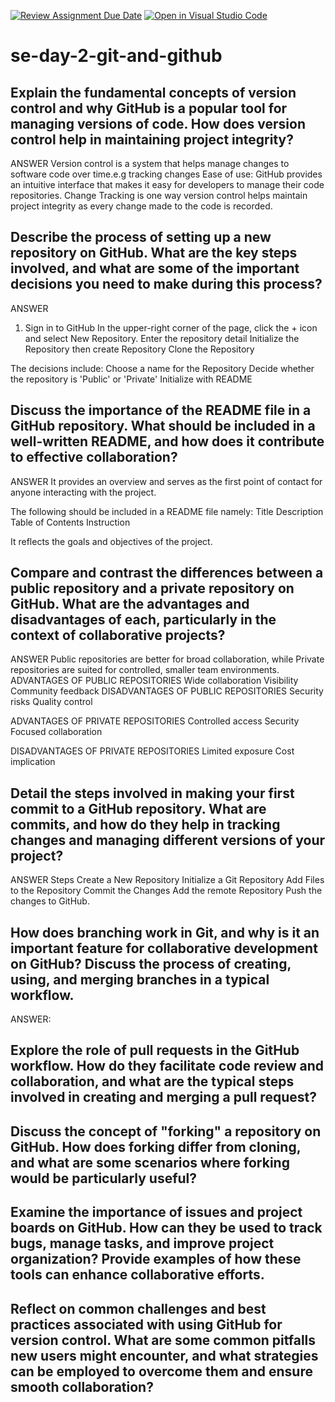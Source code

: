 [![Review Assignment Due Date](https://classroom.github.com/assets/deadline-readme-button-22041afd0340ce965d47ae6ef1cefeee28c7c493a6346c4f15d667ab976d596c.svg)](https://classroom.github.com/a/8wgCKhpZ)
[![Open in Visual Studio Code](https://classroom.github.com/assets/open-in-vscode-2e0aaae1b6195c2367325f4f02e2d04e9abb55f0b24a779b69b11b9e10269abc.svg)](https://classroom.github.com/online_ide?assignment_repo_id=16128462&assignment_repo_type=AssignmentRepo)
# se-day-2-git-and-github
## Explain the fundamental concepts of version control and why GitHub is a popular tool for managing versions of code. How does version control help in maintaining project integrity?
ANSWER
Version control is a system that helps manage changes to software code over time.e.g tracking changes
Ease of use: GitHub provides an intuitive interface that makes it easy for developers to manage their code repositories.
Change Tracking is one way version control helps maintain project integrity as every change made to the code is recorded.

## Describe the process of setting up a new repository on GitHub. What are the key steps involved, and what are some of the important decisions you need to make during this process?
ANSWER
1) Sign in to GitHub
In the upper-right corner of the page, click the + icon and select New Repository.
Enter the repository detail
Initialize the Repository
then create Repository
Clone the Repository

The decisions include:
Choose a name for the Repository
Decide whether the repository is 'Public' or 'Private'
Initialize with README




## Discuss the importance of the README file in a GitHub repository. What should be included in a well-written README, and how does it contribute to effective collaboration?
ANSWER
It provides an overview and serves as the first point of contact for anyone interacting with the project.

The following should be included in a README file namely:
Title
Description
Table of Contents
Instruction

It reflects the goals and objectives of the project.

## Compare and contrast the differences between a public repository and a private repository on GitHub. What are the advantages and disadvantages of each, particularly in the context of collaborative projects?

ANSWER
Public repositories are better for broad collaboration, while Private repositories are suited for controlled, smaller team environments.
ADVANTAGES OF PUBLIC REPOSITORIES
Wide collaboration
Visibility
Community feedback
DISADVANTAGES OF PUBLIC REPOSITORIES
 Security risks
 Quality control

 ADVANTAGES OF PRIVATE REPOSITORIES
 Controlled access
 Security
 Focused collaboration

 DISADVANTAGES OF PRIVATE REPOSITORIES
 Limited exposure
Cost implication

## Detail the steps involved in making your first commit to a GitHub repository. What are commits, and how do they help in tracking changes and managing different versions of your project?
ANSWER
Steps
Create a New Repository
Initialize a Git Repository
Add Files to the Repository
Commit the Changes
Add the remote Repository
Push the changes to GitHub.

## How does branching work in Git, and why is it an important feature for collaborative development on GitHub? Discuss the process of creating, using, and merging branches in a typical workflow.
ANSWER:  


## Explore the role of pull requests in the GitHub workflow. How do they facilitate code review and collaboration, and what are the typical steps involved in creating and merging a pull request?

## Discuss the concept of "forking" a repository on GitHub. How does forking differ from cloning, and what are some scenarios where forking would be particularly useful?

## Examine the importance of issues and project boards on GitHub. How can they be used to track bugs, manage tasks, and improve project organization? Provide examples of how these tools can enhance collaborative efforts.

## Reflect on common challenges and best practices associated with using GitHub for version control. What are some common pitfalls new users might encounter, and what strategies can be employed to overcome them and ensure smooth collaboration?
